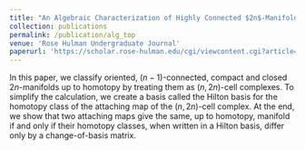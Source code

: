 ```yaml
---
title: "An Algebraic Characterization of Highly Connected $2n$-Manifolds"
collection: publications
permalink: /publication/alg_top
venue: 'Rose Hulman Undergraduate Journal'
paperurl: 'https://scholar.rose-hulman.edu/cgi/viewcontent.cgi?article=1333&context=rhumj'
---
```

In this paper, we classify oriented, $(n-1)$-connected, compact and closed $2n$-manifolds up
to homotopy by treating them as $(n, 2n)$-cell complexes. To simplify the calculation,
we create a basis called the Hilton basis for the homotopy class of the attaching map
of the $(n, 2n)$-cell complex. At the end, we show that two attaching maps give the
same, up to homotopy, manifold if and only if their homotopy classes, when written
in a Hilton basis, differ only by a change-of-basis matrix.

